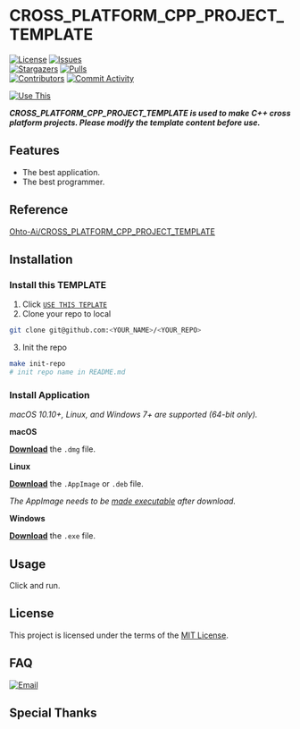 # CROSS_PLATFORM_CPP_PROJECT_TEMPLATE

[circleci]: https://app.circleci.com/pipelines/github/Ohto-Ai/CROSS_PLATFORM_CPP_PROJECT_TEMPLATE
[issues]: https://github.com/Ohto-Ai/CROSS_PLATFORM_CPP_PROJECT_TEMPLATE/issues
[stargazers]: https://github.com/Ohto-Ai/CROSS_PLATFORM_CPP_PROJECT_TEMPLATE/stargazers
[pulls]: https://github.com/Ohto-Ai/CROSS_PLATFORM_CPP_PROJECT_TEMPLATE/pulls
[commit-activity]: https://github.com/Ohto-Ai/CROSS_PLATFORM_CPP_PROJECT_TEMPLATE/pulse
[contributors]: https://github.com/Ohto-Ai/CROSS_PLATFORM_CPP_PROJECT_TEMPLATE/contributors
[use-this]: https://github.com/Ohto-Ai/CROSS_PLATFORM_CPP_PROJECT_TEMPLATE/generate
[circleci:badge]: https://img.shields.io/circleci/project/github/Ohto-Ai/CROSS_PLATFORM_CPP_PROJECT_TEMPLATE/master
[license:badge]: https://img.shields.io/github/license/Ohto-Ai/CROSS_PLATFORM_CPP_PROJECT_TEMPLATE?style=for-the-badge&logo=github
[issues:badge]: https://img.shields.io/github/issues/Ohto-Ai/CROSS_PLATFORM_CPP_PROJECT_TEMPLATE?style=for-the-badge&logo=github
[stargazers:badge]: https://img.shields.io/github/stars/Ohto-Ai/CROSS_PLATFORM_CPP_PROJECT_TEMPLATE?style=for-the-badge&logo=github
[pulls:badge]: https://img.shields.io/github/issues-pr/Ohto-Ai/CROSS_PLATFORM_CPP_PROJECT_TEMPLATE?logo=github&style=for-the-badge&color=0088ff
[contributors:badge]: https://img.shields.io/github/contributors/Ohto-Ai/CROSS_PLATFORM_CPP_PROJECT_TEMPLATE?style=for-the-badge&logo=github
[commit-activity:badge]: https://img.shields.io/github/commit-activity/m/Ohto-Ai/CROSS_PLATFORM_CPP_PROJECT_TEMPLATE?style=for-the-badge&logo=github
[use-this:badge]: https://img.shields.io/badge/use%20this-template-blue?logo=github-sponsors&style=for-the-badge&color=ffd866
[repository]: https://github.com/Ohto-Ai/CROSS_PLATFORM_CPP_PROJECT_TEMPLATE

[![License][license:badge]](/LICENSE)
[![Issues][issues:badge]][issues]  
[![Stargazers][stargazers:badge]][stargazers]
[![Pulls][pulls:badge]][pulls]  
[![Contributors][contributors:badge]][contributors]
[![Commit Activity][commit-activity:badge]][commit-activity]  
<!-- remove me before use it -->
[![Use This][use-this:badge]][use-this]
<!-- remove me before use it -->

***CROSS_PLATFORM_CPP_PROJECT_TEMPLATE is used to make C++ cross platform projects. Please modify the template content before use.***

## Features

- The best application.
- The best programmer.

## Reference

[Ohto-Ai/CROSS_PLATFORM_CPP_PROJECT_TEMPLATE][repository] 

## Installation

### Install this TEMPLATE
1. Click [`USE THIS TEPLATE`][use-this]
2. Clone your repo to local
```bash
git clone git@github.com:<YOUR_NAME>/<YOUR_REPO>
```
3. Init the repo
```bash
make init-repo
# init repo name in README.md
```

### Install Application
*macOS 10.10+, Linux, and Windows 7+ are supported (64-bit only).*

**macOS**

[**Download**](https://github.com/Ohto-Ai/CROSS_PLATFORM_CPP_PROJECT_TEMPLATE/releases/latest) the `.dmg` file.

**Linux**

[**Download**](https://github.com/Ohto-Ai/CROSS_PLATFORM_CPP_PROJECT_TEMPLATE/releases/latest) the `.AppImage` or `.deb` file.

*The AppImage needs to be [made executable](http://discourse.appimage.org/t/how-to-make-an-appimage-executable/80) after download.*

**Windows**

[**Download**](https://github.com/Ohto-Ai/CROSS_PLATFORM_CPP_PROJECT_TEMPLATE/releases/latest) the `.exe` file.

## Usage

Click and run.

## License

This project is licensed under the terms of the [MIT License](/LICENSE).

## FAQ

[![Email](https://img.shields.io/badge/mail-zhu.thatboy@outlook.com-blue.svg?&style=for-the-badge)](mailto:zhu.thatboy@outlook.com?subject=Feedback&body=This%20is%20a%20test%20feedback.)

## Special Thanks
